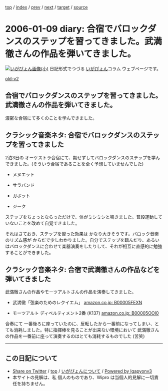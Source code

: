 [top](../index.html) 
 / [index](index.html) 
 / [prev](ig060106.html) 
 / [next](ig060110.html) 
 / [target](http://www.igapyon.jp/igapyon/diary/2006/ig060109.html) 
 / [source](https://github.com/igapyon/diary/blob/master/2006/ig060109.src.md) 

2006-01-09 diary: 合宿でバロックダンスのステップを習ってきました。武満徹さんの作品を弾いてきました。
=====================================================================================================
[![いがぴょん画像(小)](http://www.igapyon.jp/igapyon/diary/images/iga200306s.jpg "いがぴょん")](http://www.igapyon.jp/igapyon/diary/memo/memoigapyon.html) 日記形式でつづる [いがぴょん](http://www.igapyon.jp/igapyon/diary/memo/memoigapyon.html)コラム ウェブページです。

[old-v2](ig060109-orig.html)

## 合宿でバロックダンスのステップを習ってきました。武満徹さんの作品を弾いてきました。

濃密な合宿にて多くのことを学んできました。


## クラシック音楽ネタ: 合宿でバロックダンスのステップを習ってきました

2泊3日の オーケストラ合宿にて、期せずしてバロックダンスのステップを学んできました。(そういう合宿であることを全く予想していませんでした)

* メヌエット
  
* サラバンド
  
* ガボット
  
* ジーク

ステップをちょっとならっただけで、体がミシミシと鳴きました。普段運動していないことを改めて自覚できました。

それはさておき、ステップを習った効果は かなり大きそうです。バロック音楽のリズム感が からだで少しわかりました。自分でステップを踏んだり、あるいはバロックダンスに合わせて楽器演奏をしたりして、それが相互に直感的に勉強することができました。

## クラシック音楽ネタ: 合宿で武満徹さんの作品などを弾いてきました

武満徹さんの作品やモーツアルトさんの作品を演奏してきました。

* 武満徹「弦楽のためのレクイエム」
  [amazon.co.jp: B00005FEXN](http://www.amazon.co.jp/exec/obidos/ASIN/B00005FEXN/igapyondiary-22)
  
* モーツアルト ディベルティメント2番 (K137)
  [amazon.co.jp: B00005OOI0](http://www.amazon.co.jp/exec/obidos/ASIN/B00005OOI0/igapyondiary-22)

合奏にて 一番後ろに座っていたのに、反転したから一番前になってしまい、とても消耗しました。特に指揮棒を見ることが出来ない環境において 武満徹さんの作品を一番前に座って演奏するのはとても消耗するものでした (苦笑)


----------------------------------------------------------------------------------------------------

## この日記について

* [Share on Twitter](https://twitter.com/intent/tweet?hashtags=igapyon%2Cdiary%2C%E3%81%84%E3%81%8C%E3%81%B4%E3%82%87%E3%82%93&text=%E5%90%88%E5%AE%BF%E3%81%A7%E3%83%90%E3%83%AD%E3%83%83%E3%82%AF%E3%83%80%E3%83%B3%E3%82%B9%E3%81%AE%E3%82%B9%E3%83%86%E3%83%83%E3%83%97%E3%82%92%E7%BF%92%E3%81%A3%E3%81%A6%E3%81%8D%E3%81%BE%E3%81%97%E3%81%9F%E3%80%82%E6%AD%A6%E6%BA%80%E5%BE%B9%E3%81%95%E3%82%93%E3%81%AE%E4%BD%9C%E5%93%81%E3%82%92%E5%BC%BE%E3%81%84%E3%81%A6%E3%81%8D%E3%81%BE%E3%81%97%E3%81%9F%E3%80%82&url=http%3A%2F%2Fwww.igapyon.jp%2Figapyon%2Fdiary%2F2006%2Fig060109.html) / [top](../index.html) / [いがぴょんについて](http://www.igapyon.jp/igapyon/diary/memo/memoigapyon.html) / [Powered by Igapyonv3](https://github.com/igapyon/igapyonv3)
* 本サイトの見解は、私 個人のものであり、Wipro は当個人的見解に一切責任を持ちません。 

